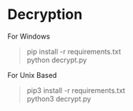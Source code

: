 # Decryption

For Windows
> pip install -r requirements.txt <br>
> python decrypt.py

For Unix Based
> pip3 install -r requirements.txt <br>
> python3 decrypt.py
